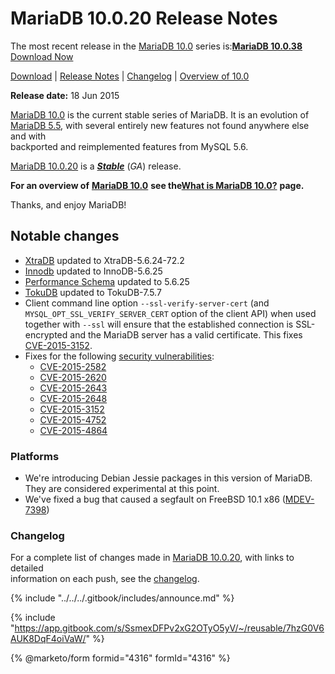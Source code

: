 # MariaDB 10.0.20 Release Notes

The most recent release in the [MariaDB 10.0](changes-improvements-in-mariadb-10-0.md) series is:[**MariaDB 10.0.38**](mariadb-10038-release-notes.md) [Download Now](https://downloads.mariadb.org/mariadb/10.0.38)

[Download](https://downloads.mariadb.org/mariadb/10.0.20) | [Release Notes](mariadb-10020-release-notes.md) | [Changelog](../../changelogs/changelogs-mariadb-100-series/mariadb-10020-changelog.md) | [Overview of 10.0](changes-improvements-in-mariadb-10-0.md)

**Release date:** 18 Jun 2015

[MariaDB 10.0](changes-improvements-in-mariadb-10-0.md) is the current stable series of MariaDB. It is an evolution of [MariaDB 5.5](../release-notes-mariadb-5-5-series/changes-improvements-in-mariadb-5-5.md), with several entirely new features not found anywhere else and with\
backported and reimplemented features from MySQL 5.6.

[MariaDB 10.0.20](mariadb-10020-release-notes.md) is a [_**Stable**_](../../about/release-criteria.md) (_GA_) release.

**For an overview of** [**MariaDB 10.0**](changes-improvements-in-mariadb-10-0.md) **see the**[**What is MariaDB 10.0?**](changes-improvements-in-mariadb-10-0.md) **page.**

Thanks, and enjoy MariaDB!

## Notable changes

* [XtraDB](https://app.gitbook.com/s/SsmexDFPv2xG2OTyO5yV/server-usage/storage-engines/innodb) updated to XtraDB-5.6.24-72.2
* [Innodb](https://app.gitbook.com/s/SsmexDFPv2xG2OTyO5yV/server-usage/storage-engines/innodb) updated to InnoDB-5.6.25
* [Performance Schema](https://app.gitbook.com/s/SsmexDFPv2xG2OTyO5yV/reference/system-tables/performance-schema) updated to 5.6.25
* [TokuDB](https://app.gitbook.com/s/SsmexDFPv2xG2OTyO5yV/server-usage/storage-engines/legacy-storage-engines/tokudb) updated to TokuDB-7.5.7
* Client command line option `--ssl-verify-server-cert` (and `MYSQL_OPT_SSL_VERIFY_SERVER_CERT` option of the client API) when used together with `--ssl` will ensure that the established connection is SSL-encrypted and the MariaDB server has a valid certificate. This fixes [CVE-2015-3152](https://cve.mitre.org/cgi-bin/cvename.cgi?name=CVE-2015-3152).
* Fixes for the following [security vulnerabilities](https://app.gitbook.com/s/SsmexDFPv2xG2OTyO5yV/security/securing-mariadb/security):
  * [CVE-2015-2582](https://cve.mitre.org/cgi-bin/cvename.cgi?name=CVE-2015-2582)
  * [CVE-2015-2620](https://cve.mitre.org/cgi-bin/cvename.cgi?name=CVE-2015-2620)
  * [CVE-2015-2643](https://cve.mitre.org/cgi-bin/cvename.cgi?name=CVE-2015-2643)
  * [CVE-2015-2648](https://cve.mitre.org/cgi-bin/cvename.cgi?name=CVE-2015-2648)
  * [CVE-2015-3152](https://cve.mitre.org/cgi-bin/cvename.cgi?name=CVE-2015-3152)
  * [CVE-2015-4752](https://cve.mitre.org/cgi-bin/cvename.cgi?name=CVE-2015-4752)
  * [CVE-2015-4864](https://cve.mitre.org/cgi-bin/cvename.cgi?name=CVE-2015-4864)

### Platforms

* We're introducing Debian Jessie packages in this version of MariaDB. They are considered experimental at this point.
* We've fixed a bug that caused a segfault on FreeBSD 10.1 x86 ([MDEV-7398](https://jira.mariadb.org/browse/MDEV-7398))

### Changelog

For a complete list of changes made in [MariaDB 10.0.20](mariadb-10020-release-notes.md), with links to detailed\
information on each push, see the [changelog](../../changelogs/changelogs-mariadb-100-series/mariadb-10020-changelog.md).

{% include "../../../.gitbook/includes/announce.md" %}

{% include "https://app.gitbook.com/s/SsmexDFPv2xG2OTyO5yV/~/reusable/7hzG0V6AUK8DqF4oiVaW/" %}

{% @marketo/form formid="4316" formId="4316" %}

